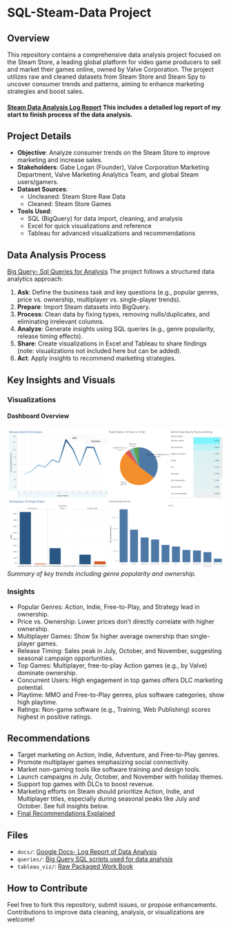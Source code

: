 # SQL-Steam-Data Project

## Overview
This repository contains a comprehensive data analysis project focused on the Steam Store, a leading global platform for video game producers to sell and market their games online, owned by Valve Corporation. The project utilizes raw and cleaned datasets from Steam Store and Steam Spy to uncover consumer trends and patterns, aiming to enhance marketing strategies and boost sales.

#### [Steam Data Analysis Log Report](docs/Steam%20Store%20Log%20Report_%2007_21_2025.pdf) This includes a detailed log report of my start to finish process of the data analysis.

## Project Details
- **Objective**: Analyze consumer trends on the Steam Store to improve marketing and increase sales.
- **Stakeholders**: Gabe Logan (Founder), Valve Corporation Marketing Department, Valve Marketing Analytics Team, and global Steam users/gamers.
- **Dataset Sources**:
  - Uncleaned: Steam Store Raw Data
  - Cleaned: Steam Store Games
- **Tools Used**:
  - SQL (BigQuery) for data import, cleaning, and analysis
  - Excel for quick visualizations and reference
  - Tableau for advanced visualizations and recommendations

## Data Analysis Process
[Big Query- Sql Queries for Analysis](queries/Steam_Store_Data_Analysis_Query.sql)
The project follows a structured data analytics approach:
1. **Ask**: Define the business task and key questions (e.g., popular genres, price vs. ownership, multiplayer vs. single-player trends).
2. **Prepare**: Import Steam datasets into BigQuery.
3. **Process**: Clean data by fixing types, removing nulls/duplicates, and eliminating irrelevant columns.
4. **Analyze**: Generate insights using SQL queries (e.g., genre popularity, release timing effects).
5. **Share**: Create visualizations in Excel and Tableau to share findings (note: visualizations not included here but can be added).
6. **Act**: Apply insights to recommend marketing strategies.

## Key Insights and Visuals
### Visualizations
#### Dashboard Overview
![Steam Dashboard](tableau_viz/Steam-Store-Dash-Board.png)
*Summary of key trends including genre popularity and ownership.*

### Insights
- Popular Genres: Action, Indie, Free-to-Play, and Strategy lead in ownership.
- Price vs. Ownership: Lower prices don’t directly correlate with higher ownership.
- Multiplayer Games: Show 5x higher average ownership than single-player games.
- Release Timing: Sales peak in July, October, and November, suggesting seasonal campaign opportunities.
- Top Games: Multiplayer, free-to-play Action games (e.g., by Valve) dominate ownership.
- Concurrent Users: High engagement in top games offers DLC marketing potential.
- Playtime: MMO and Free-to-Play genres, plus software categories, show high playtime.
- Ratings: Non-game software (e.g., Training, Web Publishing) scores highest in positive ratings.

## Recommendations
- Target marketing on Action, Indie, Adventure, and Free-to-Play genres.
- Promote multiplayer games emphasizing social connectivity.
- Market non-gaming tools like software training and design tools.
- Launch campaigns in July, October, and November with holiday themes.
- Support top games with DLCs to boost revenue.
- Marketing efforts on Steam should prioritize Action, Indie, and Multiplayer titles, especially during seasonal peaks like July and October. See full insights below.
- [Final Recommendations Explained](docs/Steam_Data_Analysis_Final_Thoughts.pdf)



## Files
- `docs/`: [Google Docs- Log Report of Data Analysis](docs/Steam%20Store%20Log%20Report_%2007_21_2025.pdf)
- `queries/`: [Big Query SQL scripts used for data analysis](queries/Steam_Store_Data_Analysis_Query.sql)
- `tableau_viz/`: [Raw Packaged Work Book](tableau_viz/Steam%20Store%20DashBoard.twbx)

## How to Contribute
Feel free to fork this repository, submit issues, or propose enhancements. Contributions to improve data cleaning, analysis, or visualizations are welcome!
